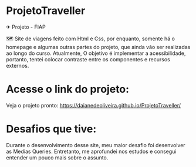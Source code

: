 # ProjetoTraveller
✈ Projeto - FIAP

🗺 Site de viagens feito com Html e Css, por enquanto, somente há o homepage e algumas outras partes do projeto, que ainda vão ser realizadas ao longo do curso. Atualmente, O objetivo  é implementar a acessibilidade, portanto, tentei colocar contraste entre os componentes e recursos externos. 

# Acesse o link do projeto:
Veja o projeto pronto: https://daianedeoliveira.github.io/ProjetoTraveller/

# Desafios que tive: 
Durante o desenvolvimento desse site, meu maior desafio foi desenvolver as Medias Queries. Entretanto, me aprofundei nos estudos e consegui entender um pouco mais sobre o assunto. 

